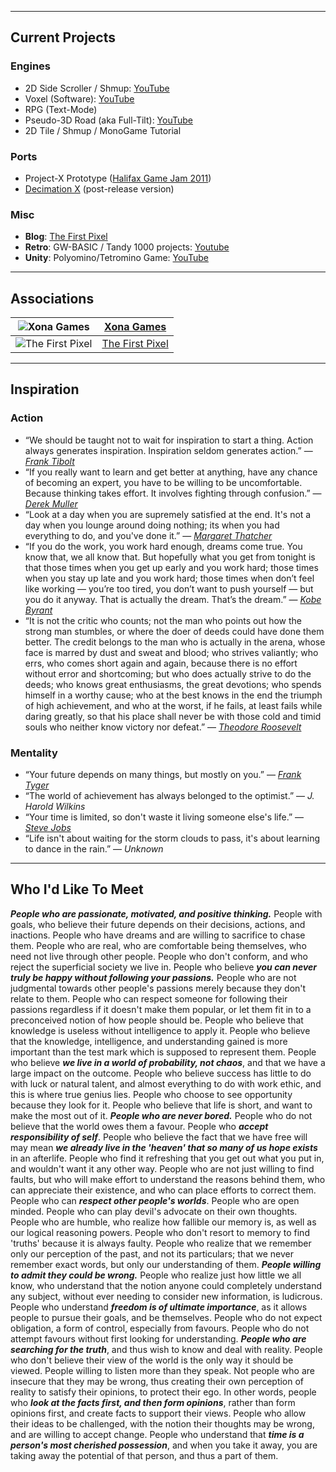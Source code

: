
___
## Current Projects

### Engines
  - 2D Side Scroller / Shmup: [YouTube](https://www.youtube.com/playlist?list=PLjnbT4UISq0Y_7IAN_zUzxgZnfhXxo_0Q)
  - Voxel (Software): [YouTube](https://www.youtube.com/playlist?list=PLjnbT4UISq0bQF1g85tE9jTrKfEtdRYlY)
  - RPG (Text-Mode)
  - Pseudo-3D Road (aka Full-Tilt): [YouTube](https://www.youtube.com/playlist?list=PLjnbT4UISq0bnfd1RC3M4PgTgkmhlkikV)
  - 2D Tile / Shmup / MonoGame Tutorial

### Ports
  - Project-X Prototype ([Halifax Game Jam 2011](http://xona.com/2011/06/27.html))
  - [Decimation X](http://xona.com/games/decimationx/) (post-release version)

### Misc
  - **Blog**: [The First Pixel](http://thefirstpixel.com/)
  - **Retro**: GW-BASIC / Tandy 1000 projects: [Youtube](https://www.youtube.com/playlist?list=PLjnbT4UISq0bMjb81xFBIWOLhBKFCVkuB)
  - **Unity**: Polyomino/Tetromino Game: [YouTube](https://www.youtube.com/playlist?list=PLjnbT4UISq0aiCTUj4movS4tsn5QkuPSD)

___
## Associations

| ![Xona Games](http://thefirstpixel.com/wp-content/uploads/2022/01/xona_logo-64x64-1.png "Xona Games") | [Xona Games](http://xona.com/) | 
| --- | --- |
| ![The First Pixel](http://thefirstpixel.com/wp-content/uploads/2020/12/the_first_pixel_logo_64x64_black.png "The First Pixel") | [The First Pixel](http://thefirstpixel.com/) |

___
## Inspiration

### Action

- “We should be taught not to wait for inspiration to start a thing. Action always generates inspiration. Inspiration seldom generates action.” — [_Frank Tibolt_](https://www.goodreads.com/author/show/2085007.Frank_Tibolt)
- “If you really want to learn and get better at anything, have any chance of becoming an expert, you have to be willing to be uncomfortable. Because thinking takes effort. It involves fighting through confusion.” — [_Derek Muller_](https://www.youtube.com/watch?v=UBVV8pch1dM&t=694s)
- “Look at a day when you are supremely satisfied at the end. It's not a day when you lounge around doing nothing; its when you had everything to do, and you've done it.” — [_Margaret Thatcher_](https://en.wikipedia.org/wiki/Margaret_Thatcher)
- “If you do the work, you work hard enough, dreams come true. You know that, we all know that. But hopefully what you get from tonight is that those times when you get up early and you work hard; those times when you stay up late and you work hard; those times when don’t feel like working — you’re too tired, you don’t want to push yourself — but you do it anyway. That is actually the dream. That’s the dream.” — [_Kobe Byrant_](https://www.youtube.com/watch?v=k2Qpl1Q3OkA&t=4m50s)
- “It is not the critic who counts; not the man who points out how the strong man stumbles, or where the doer of deeds could have done them better. The credit belongs to the man who is actually in the arena, whose face is marred by dust and sweat and blood; who strives valiantly; who errs, who comes short again and again, because there is no effort without error and shortcoming; but who does actually strive to do the deeds; who knows great enthusiasms, the great devotions; who spends himself in a worthy cause; who at the best knows in the end the triumph of high achievement, and who at the worst, if he fails, at least fails while daring greatly, so that his place shall never be with those cold and timid souls who neither know victory nor defeat.” — [_Theodore Roosevelt_](https://en.wikipedia.org/wiki/Citizenship_in_a_Republic)

### Mentality

- “Your future depends on many things, but mostly on you.” — [_Frank Tyger_](https://www.franktyger.info/frank-tyger-in-his-own-words.htm)
- “The world of achievement has always belonged to the optimist.” — _J. Harold Wilkins_
- “Your time is limited, so don't waste it living someone else's life.” — [_Steve Jobs_](https://www.youtube.com/results?search_query=steve+jobs+commencement+speech)
- “Life isn't about waiting for the storm clouds to pass, it's about learning to dance in the rain.” — _Unknown_

___
## Who I'd Like To Meet

_**People who are passionate, motivated, and positive thinking.**_ People with goals, who believe their future depends on their decisions, actions, and inactions. People who have dreams and are willing to sacrifice to chase them. People who are real, who are comfortable being themselves, who need not live through other people. People who don't conform, and who reject the superficial society we live in. People who believe _**you can never truly be happy without following your passions.**_ People who are not judgmental towards other people's passions merely because they don't relate to them. People who can respect someone for following their passions regardless if it doesn't make them popular, or let them fit in to a preconceived notion of how people should be. People who believe that knowledge is useless without intelligence to apply it. People who believe that the knowledge, intelligence, and understanding gained is more important than the test mark which is supposed to represent them. People who believe _**we live in a world of probability, not chaos**_, and that we have a large impact on the outcome. People who believe success has little to do with luck or natural talent, and almost everything to do with work ethic, and this is where true genius lies. People who choose to see opportunity because they look for it. People who believe that life is short, and want to make the most out of it. _**People who are never bored.**_ People who do not believe that the world owes them a favour. People who _**accept responsibility of self**_. People who believe the fact that we have free will may mean _**we already live in the 'heaven' that so many of us hope exists**_ in an afterlife. People who find it refreshing that you get out what you put in, and wouldn't want it any other way. People who are not just willing to find faults, but who will make effort to understand the reasons behind them, who can appreciate their existence, and who can place efforts to correct them. People who can _**respect other people's worlds**_. People who are open minded. People who can play devil's advocate on their own thoughts. People who are humble, who realize how fallible our memory is, as well as our logical reasoning powers. People who don't resort to memory to find 'truths' because it is always faulty. People who realize that we remember only our perception of the past, and not its particulars; that we never remember exact words, but only our understanding of them. _**People willing to admit they could be wrong.**_ People who realize just how little we all know, who understand that the notion anyone could completely understand any subject, without ever needing to consider new information, is ludicrous. People who understand _**freedom is of ultimate importance**_, as it allows people to pursue their goals, and be themselves. People who do not expect obligation, a form of control, especially from favours. People who do not attempt favours without first looking for understanding. _**People who are searching for the truth**_, and thus wish to know and deal with reality. People who don't believe their view of the world is the only way it should be viewed. People willing to listen more than they speak. Not people who are insecure that they may be wrong, thus creating their own perception of reality to satisfy their opinions, to protect their ego. In other words, people who _**look at the facts first, and then form opinions**_, rather than form opinions first, and create facts to support their views. People who allow their ideas to be challenged, with the notion their thoughts may be wrong, and are willing to accept change. People who understand that _**time is a person's most cherished possession**_, and when you take it away, you are taking away the potential of that person, and thus a part of them.
